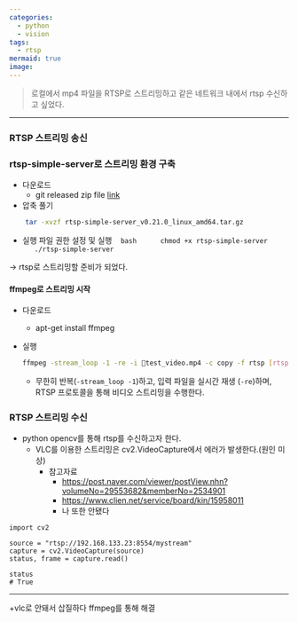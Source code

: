 ```yaml
---
categories:
  - python
  - vision
tags:
  - rtsp
mermaid: true
image:
---
```

> 로컬에서 mp4 파일을 RTSP로 스트리밍하고 같은 네트워크 내에서 rtsp 수신하고 싶었다.
---

### RTSP 스트리밍 송신
### rtsp-simple-server로 스트리밍 환경 구축
- 다운로드
	- git released zip file [link](https://github.com/aler9/rtsp-simple-server/releases/download/v0.21.0/rtsp-simple-server_v0.21.0_linux_amd64.tar.gz)
- 압축 풀기

```bash  
	tar -xvzf rtsp-simple-server_v0.21.0_linux_amd64.tar.gz  
```
 
- 실행 파일 권한 설정 및 실행
   ```bash  
   chmod +x rtsp-simple-server  
   ./rtsp-simple-server  
   ```

-> rtsp로 스트리밍할 준비가 되었다.

#### ffmpeg로 스트리밍 시작
- 다운로드
	- apt-get install ffmpeg
- 실행
	```bash  
	ffmpeg -stream_loop -1 -re -i test_video.mp4 -c copy -f rtsp [rtsp://localhost:8554/mystream](rtsp://localhost:8554/mystream)  
	```

	- 무한히 반복(`-stream_loop -1`)하고, 입력 파일을 실시간 재생 (`-re`)하며, RTSP 프로토콜을 통해 비디오 스트리밍을 수행한다.

### RTSP 스트리밍 수신
- python opencv를 통해 rtsp를 수신하고자 한다.
	- VLC를 이용한 스트리밍은 cv2.VideoCapture에서 에러가 발생한다.(원인 미상)
		- 참고자료
			- https://post.naver.com/viewer/postView.nhn?volumeNo=29553682&memberNo=2534901
			- https://www.clien.net/service/board/kin/15958011
			- 나 또한 안됐다

```python3
import cv2

source = "rtsp://192.168.133.23:8554/mystream"
capture = cv2.VideoCapture(source)
status, frame = capture.read()

status
# True
```

---
+vlc로 안돼서 삽질하다 ffmpeg를 통해 해결